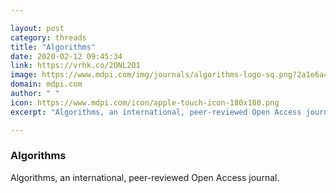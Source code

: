 ```yaml
---

layout: post
category: threads
title: "Algorithms"
date: 2020-02-12 09:45:34
link: https://vrhk.co/2ONL2O1
image: https://www.mdpi.com/img/journals/algorithms-logo-sq.png?2a1e6a45a2b3d336
domain: mdpi.com
author: " "
icon: https://www.mdpi.com/icon/apple-touch-icon-180x180.png
excerpt: "Algorithms, an international, peer-reviewed Open Access journal."

---
```


### Algorithms

Algorithms, an international, peer-reviewed Open Access journal.